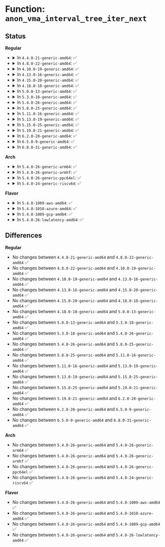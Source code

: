 # Function: <code>anon_vma_interval_tree_iter_next</code>

## Status
<b>Regular</b>
<ul>
<li>
<details>
<summary>In <code>4.4.0-21-generic-amd64</code>: ✅</summary>

```c
struct anon_vma_chain * anon_vma_interval_tree_iter_next(struct anon_vma_chain * node, long unsigned int first, long unsigned int last)
```

```json
{
  "name": "anon_vma_interval_tree_iter_next",
  "collision_type": "Unique Global",
  "inline_type": "No",
  "funcs": [
    {
      "addr": 18446744071580651024,
      "name": "anon_vma_interval_tree_iter_next",
      "external": true,
      "loc": "mm/interval_tree.c:100",
      "file": "mm/interval_tree.c",
      "inline": "seen, unknown",
      "caller_inline": [],
      "caller_func": [
        "mm/rmap.c:rmap_walk",
        "mm/ksm.c:rmap_walk_ksm",
        "mm/huge_memory.c:split_huge_page_to_list",
        "mm/huge_memory.c:split_huge_page_to_list",
        "mm/memory-failure.c:memory_failure"
      ]
    }
  ],
  "symbols": [
    {
      "addr": 18446744071580651024,
      "name": "anon_vma_interval_tree_iter_next",
      "section": ".text",
      "bind": "STB_GLOBAL",
      "size": 108
    }
  ]
}
```
</details>
</li>
<li>
<details>
<summary>In <code>4.8.0-22-generic-amd64</code>: ✅</summary>

```c
struct anon_vma_chain * anon_vma_interval_tree_iter_next(struct anon_vma_chain * node, long unsigned int first, long unsigned int last)
```

```json
{
  "name": "anon_vma_interval_tree_iter_next",
  "collision_type": "Unique Global",
  "inline_type": "No",
  "funcs": [
    {
      "addr": 18446744071580758192,
      "name": "anon_vma_interval_tree_iter_next",
      "external": true,
      "loc": "mm/interval_tree.c:100",
      "file": "mm/interval_tree.c",
      "inline": "seen, unknown",
      "caller_inline": [],
      "caller_func": [
        "mm/rmap.c:rmap_walk_anon",
        "mm/ksm.c:rmap_walk_ksm",
        "mm/memory-failure.c:memory_failure"
      ]
    }
  ],
  "symbols": [
    {
      "addr": 18446744071580758192,
      "name": "anon_vma_interval_tree_iter_next",
      "section": ".text",
      "bind": "STB_GLOBAL",
      "size": 108
    }
  ]
}
```
</details>
</li>
<li>
<details>
<summary>In <code>4.10.0-19-generic-amd64</code>: ✅</summary>

```c
struct anon_vma_chain * anon_vma_interval_tree_iter_next(struct anon_vma_chain * node, long unsigned int first, long unsigned int last)
```

```json
{
  "name": "anon_vma_interval_tree_iter_next",
  "collision_type": "Unique Global",
  "inline_type": "No",
  "funcs": [
    {
      "addr": 18446744071580823408,
      "name": "anon_vma_interval_tree_iter_next",
      "external": true,
      "loc": "mm/interval_tree.c:100",
      "file": "mm/interval_tree.c",
      "inline": "seen, unknown",
      "caller_inline": [],
      "caller_func": [
        "mm/rmap.c:rmap_walk_anon",
        "mm/ksm.c:rmap_walk_ksm",
        "mm/memory-failure.c:memory_failure"
      ]
    }
  ],
  "symbols": [
    {
      "addr": 18446744071580823408,
      "name": "anon_vma_interval_tree_iter_next",
      "section": ".text",
      "bind": "STB_GLOBAL",
      "size": 108
    }
  ]
}
```
</details>
</li>
<li>
<details>
<summary>In <code>4.13.0-16-generic-amd64</code>: ✅</summary>

```c
struct anon_vma_chain * anon_vma_interval_tree_iter_next(struct anon_vma_chain * node, long unsigned int first, long unsigned int last)
```

```json
{
  "name": "anon_vma_interval_tree_iter_next",
  "collision_type": "Unique Global",
  "inline_type": "No",
  "funcs": [
    {
      "addr": 18446744071580865552,
      "name": "anon_vma_interval_tree_iter_next",
      "external": true,
      "loc": "mm/interval_tree.c:100",
      "file": "mm/interval_tree.c",
      "inline": "seen, unknown",
      "caller_inline": [],
      "caller_func": [
        "mm/rmap.c:rmap_walk_anon",
        "mm/ksm.c:rmap_walk_ksm"
      ]
    }
  ],
  "symbols": [
    {
      "addr": 18446744071580865552,
      "name": "anon_vma_interval_tree_iter_next",
      "section": ".text",
      "bind": "STB_GLOBAL",
      "size": 108
    }
  ]
}
```
</details>
</li>
<li>
<details>
<summary>In <code>4.15.0-20-generic-amd64</code>: ✅</summary>

```c
struct anon_vma_chain * anon_vma_interval_tree_iter_next(struct anon_vma_chain * node, long unsigned int first, long unsigned int last)
```

```json
{
  "name": "anon_vma_interval_tree_iter_next",
  "collision_type": "Unique Global",
  "inline_type": "No",
  "funcs": [
    {
      "addr": 18446744071580956768,
      "name": "anon_vma_interval_tree_iter_next",
      "external": true,
      "loc": "mm/interval_tree.c:100",
      "file": "mm/interval_tree.c",
      "inline": "seen, unknown",
      "caller_inline": [],
      "caller_func": [
        "mm/rmap.c:rmap_walk_anon",
        "mm/ksm.c:rmap_walk_ksm"
      ]
    }
  ],
  "symbols": [
    {
      "addr": 18446744071580956768,
      "name": "anon_vma_interval_tree_iter_next",
      "section": ".text",
      "bind": "STB_GLOBAL",
      "size": 108
    }
  ]
}
```
</details>
</li>
<li>
<details>
<summary>In <code>4.18.0-10-generic-amd64</code>: ✅</summary>

```c
struct anon_vma_chain * anon_vma_interval_tree_iter_next(struct anon_vma_chain * node, long unsigned int first, long unsigned int last)
```

```json
{
  "name": "anon_vma_interval_tree_iter_next",
  "collision_type": "Unique Global",
  "inline_type": "No",
  "funcs": [
    {
      "addr": 18446744071581091104,
      "name": "anon_vma_interval_tree_iter_next",
      "external": true,
      "loc": "mm/interval_tree.c:100",
      "file": "mm/interval_tree.c",
      "inline": "seen, unknown",
      "caller_inline": [],
      "caller_func": [
        "mm/rmap.c:rmap_walk_anon",
        "mm/ksm.c:rmap_walk_ksm",
        "mm/memory-failure.c:collect_procs"
      ]
    }
  ],
  "symbols": [
    {
      "addr": 18446744071581091104,
      "name": "anon_vma_interval_tree_iter_next",
      "section": ".text",
      "bind": "STB_GLOBAL",
      "size": 108
    }
  ]
}
```
</details>
</li>
<li>
<details>
<summary>In <code>5.0.0-13-generic-amd64</code>: ✅</summary>

```c
struct anon_vma_chain * anon_vma_interval_tree_iter_next(struct anon_vma_chain * node, long unsigned int first, long unsigned int last)
```

```json
{
  "name": "anon_vma_interval_tree_iter_next",
  "collision_type": "Unique Global",
  "inline_type": "No",
  "funcs": [
    {
      "addr": 18446744071581169008,
      "name": "anon_vma_interval_tree_iter_next",
      "external": true,
      "loc": "mm/interval_tree.c:100",
      "file": "mm/interval_tree.c",
      "inline": "seen, unknown",
      "caller_inline": [],
      "caller_func": [
        "mm/rmap.c:rmap_walk_anon",
        "mm/ksm.c:rmap_walk_ksm",
        "mm/memory-failure.c:collect_procs"
      ]
    }
  ],
  "symbols": [
    {
      "addr": 18446744071581169008,
      "name": "anon_vma_interval_tree_iter_next",
      "section": ".text",
      "bind": "STB_GLOBAL",
      "size": 108
    }
  ]
}
```
</details>
</li>
<li>
<details>
<summary>In <code>5.3.0-18-generic-amd64</code>: ✅</summary>

```c
struct anon_vma_chain * anon_vma_interval_tree_iter_next(struct anon_vma_chain * node, long unsigned int first, long unsigned int last)
```

```json
{
  "name": "anon_vma_interval_tree_iter_next",
  "collision_type": "Unique Global",
  "inline_type": "No",
  "funcs": [
    {
      "addr": 18446744071581240096,
      "name": "anon_vma_interval_tree_iter_next",
      "external": true,
      "loc": "mm/interval_tree.c:99",
      "file": "mm/interval_tree.c",
      "inline": "seen, unknown",
      "caller_inline": [],
      "caller_func": [
        "mm/rmap.c:rmap_walk_anon",
        "mm/ksm.c:rmap_walk_ksm",
        "mm/memory-failure.c:collect_procs"
      ]
    }
  ],
  "symbols": [
    {
      "addr": 18446744071581240096,
      "name": "anon_vma_interval_tree_iter_next",
      "section": ".text",
      "bind": "STB_GLOBAL",
      "size": 108
    }
  ]
}
```
</details>
</li>
<li>
<details>
<summary>In <code>5.4.0-26-generic-amd64</code>: ✅</summary>

```c
struct anon_vma_chain * anon_vma_interval_tree_iter_next(struct anon_vma_chain * node, long unsigned int first, long unsigned int last)
```

```json
{
  "name": "anon_vma_interval_tree_iter_next",
  "collision_type": "Unique Global",
  "inline_type": "No",
  "funcs": [
    {
      "addr": 18446744071581298544,
      "name": "anon_vma_interval_tree_iter_next",
      "external": true,
      "loc": "mm/interval_tree.c:99",
      "file": "mm/interval_tree.c",
      "inline": "seen, unknown",
      "caller_inline": [],
      "caller_func": [
        "mm/rmap.c:rmap_walk_anon",
        "mm/ksm.c:rmap_walk_ksm",
        "mm/memory-failure.c:collect_procs"
      ]
    }
  ],
  "symbols": [
    {
      "addr": 18446744071581298544,
      "name": "anon_vma_interval_tree_iter_next",
      "section": ".text",
      "bind": "STB_GLOBAL",
      "size": 108
    }
  ]
}
```
</details>
</li>
<li>
<details>
<summary>In <code>5.8.0-25-generic-amd64</code>: ✅</summary>

```c
struct anon_vma_chain * anon_vma_interval_tree_iter_next(struct anon_vma_chain * node, long unsigned int first, long unsigned int last)
```

```json
{
  "name": "anon_vma_interval_tree_iter_next",
  "collision_type": "Unique Global",
  "inline_type": "No",
  "funcs": [
    {
      "addr": 18446744071581488704,
      "name": "anon_vma_interval_tree_iter_next",
      "external": true,
      "loc": "mm/interval_tree.c:99",
      "file": "mm/interval_tree.c",
      "inline": "seen, unknown",
      "caller_inline": [],
      "caller_func": [
        "mm/rmap.c:rmap_walk_anon",
        "mm/ksm.c:rmap_walk_ksm",
        "mm/memory-failure.c:collect_procs_anon"
      ]
    }
  ],
  "symbols": [
    {
      "addr": 18446744071581488704,
      "name": "anon_vma_interval_tree_iter_next",
      "section": ".text",
      "bind": "STB_GLOBAL",
      "size": 114
    }
  ]
}
```
</details>
</li>
<li>
<details>
<summary>In <code>5.11.0-16-generic-amd64</code>: ✅</summary>

```c
struct anon_vma_chain * anon_vma_interval_tree_iter_next(struct anon_vma_chain * node, long unsigned int first, long unsigned int last)
```

```json
{
  "name": "anon_vma_interval_tree_iter_next",
  "collision_type": "Unique Global",
  "inline_type": "No",
  "funcs": [
    {
      "addr": 18446744071581530400,
      "name": "anon_vma_interval_tree_iter_next",
      "external": true,
      "loc": "mm/interval_tree.c:99",
      "file": "mm/interval_tree.c",
      "inline": "seen, unknown",
      "caller_inline": [],
      "caller_func": [
        "mm/rmap.c:rmap_walk_anon",
        "mm/ksm.c:rmap_walk_ksm",
        "mm/memory-failure.c:collect_procs_anon"
      ]
    }
  ],
  "symbols": [
    {
      "addr": 18446744071581530400,
      "name": "anon_vma_interval_tree_iter_next",
      "section": ".text",
      "bind": "STB_GLOBAL",
      "size": 114
    }
  ]
}
```
</details>
</li>
<li>
<details>
<summary>In <code>5.13.0-19-generic-amd64</code>: ✅</summary>

```c
struct anon_vma_chain * anon_vma_interval_tree_iter_next(struct anon_vma_chain * node, long unsigned int first, long unsigned int last)
```

```json
{
  "name": "anon_vma_interval_tree_iter_next",
  "collision_type": "Unique Global",
  "inline_type": "No",
  "funcs": [
    {
      "addr": 18446744071581552512,
      "name": "anon_vma_interval_tree_iter_next",
      "external": true,
      "loc": "mm/interval_tree.c:99",
      "file": "mm/interval_tree.c",
      "inline": "seen, unknown",
      "caller_inline": [],
      "caller_func": [
        "mm/rmap.c:rmap_walk_anon",
        "mm/ksm.c:rmap_walk_ksm",
        "mm/memory-failure.c:collect_procs"
      ]
    }
  ],
  "symbols": [
    {
      "addr": 18446744071581552512,
      "name": "anon_vma_interval_tree_iter_next",
      "section": ".text",
      "bind": "STB_GLOBAL",
      "size": 117
    }
  ]
}
```
</details>
</li>
<li>
<details>
<summary>In <code>5.15.0-25-generic-amd64</code>: ✅</summary>

```c
struct anon_vma_chain * anon_vma_interval_tree_iter_next(struct anon_vma_chain * node, long unsigned int first, long unsigned int last)
```

```json
{
  "name": "anon_vma_interval_tree_iter_next",
  "collision_type": "Unique Global",
  "inline_type": "No",
  "funcs": [
    {
      "addr": 18446744071581816288,
      "name": "anon_vma_interval_tree_iter_next",
      "external": true,
      "loc": "mm/interval_tree.c:99",
      "file": "mm/interval_tree.c",
      "inline": "seen, unknown",
      "caller_inline": [],
      "caller_func": [
        "mm/rmap.c:rmap_walk_anon",
        "mm/ksm.c:rmap_walk_ksm",
        "mm/memory-failure.c:collect_procs"
      ]
    }
  ],
  "symbols": [
    {
      "addr": 18446744071581816288,
      "name": "anon_vma_interval_tree_iter_next",
      "section": ".text",
      "bind": "STB_GLOBAL",
      "size": 117
    }
  ]
}
```
</details>
</li>
<li>
<details>
<summary>In <code>5.19.0-21-generic-amd64</code>: ✅</summary>

```c
struct anon_vma_chain * anon_vma_interval_tree_iter_next(struct anon_vma_chain * node, long unsigned int first, long unsigned int last)
```

```json
{
  "name": "anon_vma_interval_tree_iter_next",
  "collision_type": "Unique Global",
  "inline_type": "No",
  "funcs": [
    {
      "addr": 18446744071582206000,
      "name": "anon_vma_interval_tree_iter_next",
      "external": true,
      "loc": "mm/interval_tree.c:99",
      "file": "mm/interval_tree.c",
      "inline": "seen, unknown",
      "caller_inline": [],
      "caller_func": [
        "mm/rmap.c:rmap_walk_anon",
        "mm/ksm.c:rmap_walk_ksm"
      ]
    }
  ],
  "symbols": [
    {
      "addr": 18446744071582206000,
      "name": "anon_vma_interval_tree_iter_next",
      "section": ".text",
      "bind": "STB_GLOBAL",
      "size": 175
    }
  ]
}
```
</details>
</li>
<li>
<details>
<summary>In <code>6.2.0-20-generic-amd64</code>: ✅</summary>

```c
struct anon_vma_chain * anon_vma_interval_tree_iter_next(struct anon_vma_chain * node, long unsigned int first, long unsigned int last)
```

```json
{
  "name": "anon_vma_interval_tree_iter_next",
  "collision_type": "Unique Global",
  "inline_type": "No",
  "funcs": [
    {
      "addr": 18446744071582692640,
      "name": "anon_vma_interval_tree_iter_next",
      "external": true,
      "loc": "mm/interval_tree.c:99",
      "file": "mm/interval_tree.c",
      "inline": "seen, unknown",
      "caller_inline": [],
      "caller_func": [
        "mm/rmap.c:rmap_walk_anon",
        "mm/ksm.c:rmap_walk_ksm"
      ]
    }
  ],
  "symbols": [
    {
      "addr": 18446744071582692640,
      "name": "anon_vma_interval_tree_iter_next",
      "section": ".text",
      "bind": "STB_GLOBAL",
      "size": 172
    }
  ]
}
```
</details>
</li>
<li>
<details>
<summary>In <code>6.5.0-9-generic-amd64</code>: ✅</summary>

```c
struct anon_vma_chain * anon_vma_interval_tree_iter_next(struct anon_vma_chain * node, long unsigned int first, long unsigned int last)
```

```json
{
  "name": "anon_vma_interval_tree_iter_next",
  "collision_type": "Unique Global",
  "inline_type": "No",
  "funcs": [
    {
      "addr": 18446744071582906560,
      "name": "anon_vma_interval_tree_iter_next",
      "external": true,
      "loc": "mm/interval_tree.c:99",
      "file": "mm/interval_tree.c",
      "inline": "seen, unknown",
      "caller_inline": [],
      "caller_func": [
        "mm/rmap.c:rmap_walk_anon",
        "mm/ksm.c:collect_procs_ksm",
        "mm/ksm.c:rmap_walk_ksm",
        "mm/memory-failure.c:collect_procs_anon"
      ]
    }
  ],
  "symbols": [
    {
      "addr": 18446744071582906560,
      "name": "anon_vma_interval_tree_iter_next",
      "section": ".text",
      "bind": "STB_GLOBAL",
      "size": 175
    }
  ]
}
```
</details>
</li>
<li>
<details>
<summary>In <code>6.8.0-31-generic-amd64</code>: ✅</summary>

```c
struct anon_vma_chain * anon_vma_interval_tree_iter_next(struct anon_vma_chain * node, long unsigned int first, long unsigned int last)
```

```json
{
  "name": "anon_vma_interval_tree_iter_next",
  "collision_type": "Unique Global",
  "inline_type": "No",
  "funcs": [
    {
      "addr": 18446744071583080400,
      "name": "anon_vma_interval_tree_iter_next",
      "external": true,
      "loc": "mm/interval_tree.c:99",
      "file": "mm/interval_tree.c",
      "inline": "seen, unknown",
      "caller_inline": [],
      "caller_func": [
        "mm/rmap.c:rmap_walk_anon",
        "mm/ksm.c:collect_procs_ksm",
        "mm/ksm.c:rmap_walk_ksm",
        "mm/memory-failure.c:collect_procs_anon"
      ]
    }
  ],
  "symbols": [
    {
      "addr": 18446744071583080400,
      "name": "anon_vma_interval_tree_iter_next",
      "section": ".text",
      "bind": "STB_GLOBAL",
      "size": 175
    }
  ]
}
```
</details>
</li>
</ul>
<b>Arch</b>
<ul>
<li>
<details>
<summary>In <code>5.4.0-26-generic-arm64</code>: ✅</summary>

```c
struct anon_vma_chain * anon_vma_interval_tree_iter_next(struct anon_vma_chain * node, long unsigned int first, long unsigned int last)
```

```json
{
  "name": "anon_vma_interval_tree_iter_next",
  "collision_type": "Unique Global",
  "inline_type": "No",
  "funcs": [
    {
      "addr": 18446603336492705936,
      "name": "anon_vma_interval_tree_iter_next",
      "external": true,
      "loc": "mm/interval_tree.c:99",
      "file": "mm/interval_tree.c",
      "inline": "seen, unknown",
      "caller_inline": [],
      "caller_func": [
        "mm/rmap.c:rmap_walk_anon",
        "mm/ksm.c:rmap_walk_ksm"
      ]
    }
  ],
  "symbols": [
    {
      "addr": 18446603336492705936,
      "name": "anon_vma_interval_tree_iter_next",
      "section": ".text",
      "bind": "STB_GLOBAL",
      "size": 180
    }
  ]
}
```
</details>
</li>
<li>
<details>
<summary>In <code>5.4.0-26-generic-armhf</code>: ✅</summary>

```c
struct anon_vma_chain * anon_vma_interval_tree_iter_next(struct anon_vma_chain * node, long unsigned int first, long unsigned int last)
```

```json
{
  "name": "anon_vma_interval_tree_iter_next",
  "collision_type": "Unique Global",
  "inline_type": "No",
  "funcs": [
    {
      "addr": 3226543780,
      "name": "anon_vma_interval_tree_iter_next",
      "external": true,
      "loc": "mm/interval_tree.c:99",
      "file": "mm/interval_tree.c",
      "inline": "seen, unknown",
      "caller_inline": [],
      "caller_func": [
        "mm/rmap.c:rmap_walk_anon",
        "mm/ksm.c:rmap_walk_ksm"
      ]
    }
  ],
  "symbols": [
    {
      "addr": 3226543780,
      "name": "anon_vma_interval_tree_iter_next",
      "section": ".text",
      "bind": "STB_GLOBAL",
      "size": 152
    }
  ]
}
```
</details>
</li>
<li>
<details>
<summary>In <code>5.4.0-26-generic-ppc64el</code>: ✅</summary>

```c
struct anon_vma_chain * anon_vma_interval_tree_iter_next(struct anon_vma_chain * node, long unsigned int first, long unsigned int last)
```

```json
{
  "name": "anon_vma_interval_tree_iter_next",
  "collision_type": "Unique Global",
  "inline_type": "No",
  "funcs": [
    {
      "addr": 13835058055286041264,
      "name": "anon_vma_interval_tree_iter_next",
      "external": true,
      "loc": "mm/interval_tree.c:99",
      "file": "mm/interval_tree.c",
      "inline": "seen, unknown",
      "caller_inline": [],
      "caller_func": [
        "mm/rmap.c:rmap_walk_anon",
        "mm/ksm.c:rmap_walk_ksm",
        "mm/memory-failure.c:collect_procs",
        "mm/memory-failure.c:collect_procs"
      ]
    }
  ],
  "symbols": [
    {
      "addr": 13835058055286041264,
      "name": "anon_vma_interval_tree_iter_next",
      "section": ".text",
      "bind": "STB_GLOBAL",
      "size": 168
    }
  ]
}
```
</details>
</li>
<li>
<details>
<summary>In <code>5.4.0-24-generic-riscv64</code>: ✅</summary>

```c
struct anon_vma_chain * anon_vma_interval_tree_iter_next(struct anon_vma_chain * node, long unsigned int first, long unsigned int last)
```

```json
{
  "name": "anon_vma_interval_tree_iter_next",
  "collision_type": "Unique Global",
  "inline_type": "No",
  "funcs": [
    {
      "addr": 18446743936272705744,
      "name": "anon_vma_interval_tree_iter_next",
      "external": true,
      "loc": "mm/interval_tree.c:99",
      "file": "mm/interval_tree.c",
      "inline": "seen, unknown",
      "caller_inline": [],
      "caller_func": [
        "mm/rmap.c:rmap_walk_anon",
        "mm/ksm.c:rmap_walk_ksm"
      ]
    }
  ],
  "symbols": [
    {
      "addr": 18446743936272705744,
      "name": "anon_vma_interval_tree_iter_next",
      "section": ".text",
      "bind": "STB_GLOBAL",
      "size": 124
    }
  ]
}
```
</details>
</li>
</ul>
<b>Flavor</b>
<ul>
<li>
<details>
<summary>In <code>5.4.0-1009-aws-amd64</code>: ✅</summary>

```c
struct anon_vma_chain * anon_vma_interval_tree_iter_next(struct anon_vma_chain * node, long unsigned int first, long unsigned int last)
```

```json
{
  "name": "anon_vma_interval_tree_iter_next",
  "collision_type": "Unique Global",
  "inline_type": "No",
  "funcs": [
    {
      "addr": 18446744071581267392,
      "name": "anon_vma_interval_tree_iter_next",
      "external": true,
      "loc": "mm/interval_tree.c:99",
      "file": "mm/interval_tree.c",
      "inline": "seen, unknown",
      "caller_inline": [],
      "caller_func": [
        "mm/rmap.c:rmap_walk_anon",
        "mm/ksm.c:rmap_walk_ksm",
        "mm/memory-failure.c:collect_procs"
      ]
    }
  ],
  "symbols": [
    {
      "addr": 18446744071581267392,
      "name": "anon_vma_interval_tree_iter_next",
      "section": ".text",
      "bind": "STB_GLOBAL",
      "size": 108
    }
  ]
}
```
</details>
</li>
<li>
<details>
<summary>In <code>5.4.0-1010-azure-amd64</code>: ✅</summary>

```c
struct anon_vma_chain * anon_vma_interval_tree_iter_next(struct anon_vma_chain * node, long unsigned int first, long unsigned int last)
```

```json
{
  "name": "anon_vma_interval_tree_iter_next",
  "collision_type": "Unique Global",
  "inline_type": "No",
  "funcs": [
    {
      "addr": 18446744071581214048,
      "name": "anon_vma_interval_tree_iter_next",
      "external": true,
      "loc": "mm/interval_tree.c:99",
      "file": "mm/interval_tree.c",
      "inline": "seen, unknown",
      "caller_inline": [],
      "caller_func": [
        "mm/rmap.c:rmap_walk_anon",
        "mm/ksm.c:rmap_walk_ksm",
        "mm/memory-failure.c:collect_procs"
      ]
    }
  ],
  "symbols": [
    {
      "addr": 18446744071581214048,
      "name": "anon_vma_interval_tree_iter_next",
      "section": ".text",
      "bind": "STB_GLOBAL",
      "size": 108
    }
  ]
}
```
</details>
</li>
<li>
<details>
<summary>In <code>5.4.0-1009-gcp-amd64</code>: ✅</summary>

```c
struct anon_vma_chain * anon_vma_interval_tree_iter_next(struct anon_vma_chain * node, long unsigned int first, long unsigned int last)
```

```json
{
  "name": "anon_vma_interval_tree_iter_next",
  "collision_type": "Unique Global",
  "inline_type": "No",
  "funcs": [
    {
      "addr": 18446744071581258592,
      "name": "anon_vma_interval_tree_iter_next",
      "external": true,
      "loc": "mm/interval_tree.c:99",
      "file": "mm/interval_tree.c",
      "inline": "seen, unknown",
      "caller_inline": [],
      "caller_func": [
        "mm/rmap.c:rmap_walk_anon",
        "mm/ksm.c:rmap_walk_ksm",
        "mm/memory-failure.c:collect_procs"
      ]
    }
  ],
  "symbols": [
    {
      "addr": 18446744071581258592,
      "name": "anon_vma_interval_tree_iter_next",
      "section": ".text",
      "bind": "STB_GLOBAL",
      "size": 108
    }
  ]
}
```
</details>
</li>
<li>
<details>
<summary>In <code>5.4.0-26-lowlatency-amd64</code>: ✅</summary>

```c
struct anon_vma_chain * anon_vma_interval_tree_iter_next(struct anon_vma_chain * node, long unsigned int first, long unsigned int last)
```

```json
{
  "name": "anon_vma_interval_tree_iter_next",
  "collision_type": "Unique Global",
  "inline_type": "No",
  "funcs": [
    {
      "addr": 18446744071581322528,
      "name": "anon_vma_interval_tree_iter_next",
      "external": true,
      "loc": "mm/interval_tree.c:99",
      "file": "mm/interval_tree.c",
      "inline": "seen, unknown",
      "caller_inline": [],
      "caller_func": [
        "mm/rmap.c:rmap_walk_anon",
        "mm/ksm.c:rmap_walk_ksm",
        "mm/memory-failure.c:collect_procs"
      ]
    }
  ],
  "symbols": [
    {
      "addr": 18446744071581322528,
      "name": "anon_vma_interval_tree_iter_next",
      "section": ".text",
      "bind": "STB_GLOBAL",
      "size": 108
    }
  ]
}
```
</details>
</li>
</ul>

## Differences
<b>Regular</b>
<ul>
<li>
No changes between <code>4.4.0-21-generic-amd64</code> and <code>4.8.0-22-generic-amd64</code> ✅
</li>
<li>
No changes between <code>4.8.0-22-generic-amd64</code> and <code>4.10.0-19-generic-amd64</code> ✅
</li>
<li>
No changes between <code>4.10.0-19-generic-amd64</code> and <code>4.13.0-16-generic-amd64</code> ✅
</li>
<li>
No changes between <code>4.13.0-16-generic-amd64</code> and <code>4.15.0-20-generic-amd64</code> ✅
</li>
<li>
No changes between <code>4.15.0-20-generic-amd64</code> and <code>4.18.0-10-generic-amd64</code> ✅
</li>
<li>
No changes between <code>4.18.0-10-generic-amd64</code> and <code>5.0.0-13-generic-amd64</code> ✅
</li>
<li>
No changes between <code>5.0.0-13-generic-amd64</code> and <code>5.3.0-18-generic-amd64</code> ✅
</li>
<li>
No changes between <code>5.3.0-18-generic-amd64</code> and <code>5.4.0-26-generic-amd64</code> ✅
</li>
<li>
No changes between <code>5.4.0-26-generic-amd64</code> and <code>5.8.0-25-generic-amd64</code> ✅
</li>
<li>
No changes between <code>5.8.0-25-generic-amd64</code> and <code>5.11.0-16-generic-amd64</code> ✅
</li>
<li>
No changes between <code>5.11.0-16-generic-amd64</code> and <code>5.13.0-19-generic-amd64</code> ✅
</li>
<li>
No changes between <code>5.13.0-19-generic-amd64</code> and <code>5.15.0-25-generic-amd64</code> ✅
</li>
<li>
No changes between <code>5.15.0-25-generic-amd64</code> and <code>5.19.0-21-generic-amd64</code> ✅
</li>
<li>
No changes between <code>5.19.0-21-generic-amd64</code> and <code>6.2.0-20-generic-amd64</code> ✅
</li>
<li>
No changes between <code>6.2.0-20-generic-amd64</code> and <code>6.5.0-9-generic-amd64</code> ✅
</li>
<li>
No changes between <code>6.5.0-9-generic-amd64</code> and <code>6.8.0-31-generic-amd64</code> ✅
</li>
</ul>
<b>Arch</b>
<ul>
<li>
No changes between <code>5.4.0-26-generic-amd64</code> and <code>5.4.0-26-generic-arm64</code> ✅
</li>
<li>
No changes between <code>5.4.0-26-generic-amd64</code> and <code>5.4.0-26-generic-armhf</code> ✅
</li>
<li>
No changes between <code>5.4.0-26-generic-amd64</code> and <code>5.4.0-26-generic-ppc64el</code> ✅
</li>
<li>
No changes between <code>5.4.0-26-generic-amd64</code> and <code>5.4.0-24-generic-riscv64</code> ✅
</li>
</ul>
<b>Flavor</b>
<ul>
<li>
No changes between <code>5.4.0-26-generic-amd64</code> and <code>5.4.0-1009-aws-amd64</code> ✅
</li>
<li>
No changes between <code>5.4.0-26-generic-amd64</code> and <code>5.4.0-1010-azure-amd64</code> ✅
</li>
<li>
No changes between <code>5.4.0-26-generic-amd64</code> and <code>5.4.0-1009-gcp-amd64</code> ✅
</li>
<li>
No changes between <code>5.4.0-26-generic-amd64</code> and <code>5.4.0-26-lowlatency-amd64</code> ✅
</li>
</ul>
